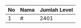 | No | Nama            | Jumlah Level |
|----|-----------------|--------------|
| 1  | #    |    2401        |

